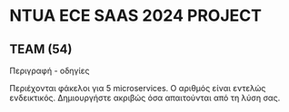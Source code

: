 # NTUA ECE SAAS 2024 PROJECT
  
## TEAM (54)
  
  
Περιγραφή - οδηγίες
  
Περιέχονται φάκελοι για 5 microservices. Ο αριθμός είναι εντελώς ενδεικτικός. Δημιουργήστε ακριβώς όσα απαιτούνται από τη λύση σας.